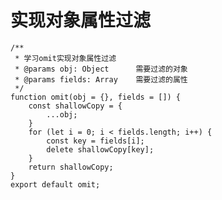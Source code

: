 <!--
 * @Description: 参考omit.js的实现过滤对象属性
 * @Date: 2020-01-09 15:27:17
 * @LastEditors  : phoebus
 * @LastEditTime : 2020-01-09 15:37:01
 -->

# 实现对象属性过滤

``` JS
/**
 * 学习omit实现对象属性过滤
 * @params obj: Object 		需要过滤的对象
 * @params fields: Array 	需要过滤的属性
 */
function omit(obj = {}, fields = []) {
	const shallowCopy = {
		...obj;
	}
	for (let i = 0; i < fields.length; i++) {
		const key = fields[i];
		delete shallowCopy[key];
	}
	return shallowCopy;
}
export default omit;
```
